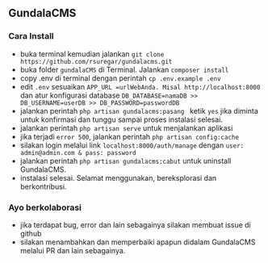 ## GundalaCMS
### Cara Install

- buka terminal kemudian jalankan `git clone https://github.com/rsuregar/gundalacms.git`
- buka folder `gundalaCMS` di Terminal. Jalankan `composer install`
- copy .env di terminal dengan perintah `cp .env.example .env`
- edit `.env` sesuaikan `APP_URL =urlWebAnda. Misal http://localhost:8000` dan atur konfigurasi database `DB_DATABASE=namaDB >> DB_USERNAME=userDB >> DB_PASSWORD=passwordDB`
- jalankan perintah `php artisan gundalacms:pasang ` ketik `yes` jika diminta untuk konfirmasi dan tunggu sampai proses instalasi selesai.
- jalankan perintah `php artisan serve` untuk menjalankan aplikasi
- jika terjadi `error 500`, jalankan perintah `php artisan config:cache`
- silakan login melalui link `localhost:8000/auth/manage` dengan `user: admin@admin.com & pass: password`
- jalankan perintah `php artisan gundalacms:cabut` untuk uninstall GundalaCMS.
- instalasi selesai. Selamat menggunakan, bereksplorasi dan berkontribusi.

### Ayo berkolaborasi
- jika terdapat bug, error dan lain sebagainya silakan membuat issue di github
- silakan menambahkan dan memperbaiki apapun didalam GundalaCMS melalui PR dan lain sebagainya.
